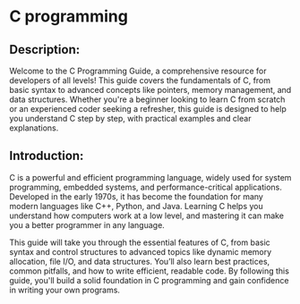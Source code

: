 # **C programming**
 ## **Description:**

Welcome to the C Programming Guide, a comprehensive resource for developers of all levels!
This guide covers the fundamentals of C, from basic syntax to advanced concepts like pointers, memory management, and data structures.
Whether you're a beginner looking to learn C from scratch or an experienced coder seeking a refresher, this guide is
designed to help you understand C step by step, with practical examples and clear explanations.

## **Introduction:**

C is a powerful and efficient programming language, widely used for system programming, embedded systems,
and performance-critical applications. Developed in the early 1970s, it has become the foundation for many
modern languages like C++, Python, and Java. Learning C helps you understand how computers work at a low level,
and mastering it can make you a better programmer in any language.

This guide will take you through the essential features of C, from basic syntax and control structures to advanced
topics like dynamic memory allocation, file I/O, and data structures. You’ll also learn best practices, common pitfalls,
and how to write efficient, readable code. By following this guide, you'll build a solid foundation in C programming and
gain confidence in writing your own programs.
